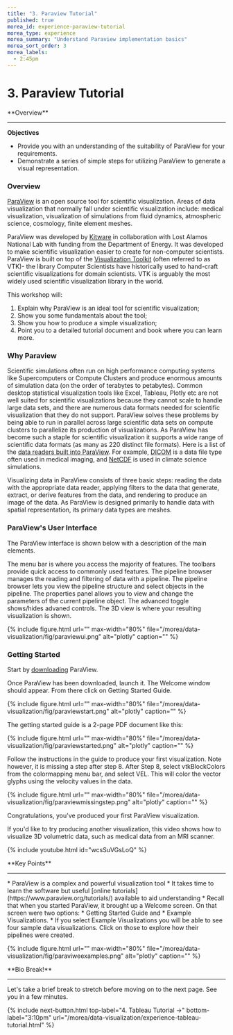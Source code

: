 ```yaml
---
title: "3. Paraview Tutorial"
published: true
morea_id: experience-paraview-tutorial
morea_type: experience
morea_summary: "Understand Paraview implementation basics"
morea_sort_order: 3
morea_labels:
  - 2:45pm
---
```


# 3. Paraview Tutorial

<div class="alert alert-info mt-3" role="alert" markdown="1">
<i class="fa-solid fa-globe fa-xl"></i> **Overview**
<hr/>

**Objectives**
* Provide you with an understanding of the suitability of ParaView for your requirements.
* Demonstrate a series of simple steps for utilizing ParaView to generate a visual representation.
</div>


### Overview
[ParaView](https://www.paraview.org/) is an open source tool for scientific visualization. Areas of data visualization that normally fall under scientific visualization include: medical visualization, visualization of simulations from fluid dynamics, atmospheric science, cosmology, finite element meshes.

ParaView was developed by [Kitware](http://www.kitware.com) in collaboration with Lost Alamos National Lab with funding from the Department of Energy. It was developed to make scientific visualization easier to create for non-computer scientists. ParaView is built on top of  the [Visualization Toolkit](https://vtk.org) (often referred to as VTK)- the library Computer Scientists have historically used to hand-craft scientific visualizations for domain scientists. VTK is arguably the most widely used scientific visualization library in the world.

This workshop will:
1. Explain why ParaView is an ideal tool for scientific visualization;
2. Show you some fundamentals about the tool;
3. Show you how to produce a simple visualization;
4. Point you to a detailed tutorial document and book where you can learn more.


### Why Paraview
Scientific simulations often run on high performance computing systems like Supercomputers or Compute Clusters and produce enormous amounts of  simulation data (on the order of terabytes to petabytes).  Common desktop statistical visualization tools like Excel, Tableau, Plotly etc are not well suited for scientific visualizations because they cannot scale to handle large data sets, and there are numerous data formats needed for scientific visualization that they do not support. ParaView solves these problems by being able to run in parallel across large scientific data sets on compute clusters to parallelize its production of visualizations.
As ParaView has become such a staple for scientific visualization it supports a wide range of scientific data formats (as many as 220 distinct file formats). Here is a list of the [data readers built into ParaView](https://www.paraview.org/Wiki/ParaView/Users_Guide/List_of_readers). For example, [DICOM](https://en.wikipedia.org/wiki/DICOM) is a data file type often used in medical imaging, and [NetCDF](https://www.unidata.ucar.edu/publications/factsheets/current/factsheet_netcdf.pdf) is used in climate science simulations.

Visualizing data in ParaView consists of three basic steps: reading the data with the appropriate data reader, applying filters to the data that generate, extract, or derive features from the data, and rendering to produce an image of the data. As ParaView is designed primarily to handle data with spatial representation, its primary data types are meshes.


### ParaView's User Interface
The ParaView interface is shown below with a description of the main elements.

The menu bar is where you access the majority of features. The toolbars provide quick access to commonly used features. The pipeline browser manages the reading and filtering of data with a pipeline. The pipeline browser lets you view the pipeline structure and select objects in the pipeline. The properties panel allows you to view and change the parameters of the current pipeline object. The advanced toggle shows/hides advaned controls. The 3D view is where your resulting visualization is shown.

{% include figure.html url="" max-width="80%" file="/morea/data-visualization/fig/paraviewui.png" alt="plotly" caption="" %}

### Getting Started
Start by [downloading](https://www.paraview.org/download/) ParaView.

Once ParaView has been downloaded, launch it. The Welcome window should appear. From there click on Getting Started Guide.

{% include figure.html url="" max-width="80%" file="/morea/data-visualization/fig/paraviewstart.png" alt="plotly" caption="" %}

The getting started guide is a 2-page PDF document like this:

{% include figure.html url="" max-width="80%" file="/morea/data-visualization/fig/paraviewstarted.png" alt="plotly" caption="" %}

Follow the instructions in the guide to produce your first visualization. Note however, it is missing a step after step 8. After Step 8, select vtkBlockColors from the colormapping menu bar, and select VEL. This will color the vector glyphs using the velocity values in the data.

{% include figure.html url="" max-width="80%" file="/morea/data-visualization/fig/paraviewmissingstep.png" alt="plotly" caption="" %}

Congratulations, you've produced your first ParaView visualization.

If you'd like to try producing another visualization, this video shows how to visualize 3D volumetric data, such as medical data from an MRI scanner.

{% include youtube.html id="wcsSuVGsLoQ" %}

<div class="alert alert-success mt-3" role="alert" markdown="1">
<i class="fa-solid fa-globe fa-xl"></i> **Key Points**
<hr/>
* ParaView is a complex and powerful visualization tool
* It takes time to learn the software but useful [online tutorials](https://www.paraview.org/tutorials/) available to aid understanding
* Recall that when you started ParaView, it brought up a Welcome screen. On that screen were two options: 
    * Getting Started Guide and 
    * Example Visualizations.   
* If you select Example Visualizations you will be able to see four sample data visualizations. Click on those to explore how their pipelines were created.

{% include figure.html url="" max-width="80%" file="/morea/data-visualization/fig/paraviweexamples.png" alt="plotly" caption="" %}
</div>

<div class="alert alert-warning" role="alert" markdown="1">
<i class="fa-solid fa-circle-info fa-xl"></i> **Bio Break!**
<hr/>

Let's take a brief break to stretch before moving on to the next page.  See you in a few minutes.
</div>


{% include next-button.html 
           top-label="4. Tableau Tutorial ->" 
           bottom-label="3:10pm" 
           url="/morea/data-visualization/experience-tableau-tutorial.html" %}
